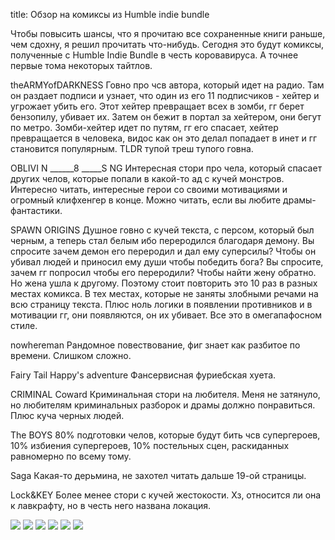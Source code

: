 title: Обзор на комиксы из Humble indie bundle

Чтобы повысить шансы, что я прочитаю все сохраненные книги раньше, чем сдохну, я решил прочитать что-нибудь. Сегодня это будут комиксы, полученные с Humble Indie Bundle в честь коровавируса. А точнее первые тома некоторых тайтлов.

theARMYofDARKNESS
Говно про чсв автора, который идет на радио. Там он раздает подписи и узнает, что один из его 11 подписчиков - хейтер и угрожает убить его. Этот хейтер превращает всех в зомби, гг берет бензопилу, убивает их. Затем он бежит в портал за хейтером, они бегут по метро. Зомби-хейтер идет по путям, гг его спасает, хейтер превращается в человека, видос как он это делал попадает в инет и гг становится популярным. TLDR тупой треш тупого говна.

OBLIVI N
______8
_____S NG
Интересная стори про чела, который спасает других челов, которые попали в какой-то ад с кучей монстров. Интересно читать, интересные герои со своими мотивациями и огромный клифхенгер в конце. Можно читать, если вы любите драмы-фантастики.

SPAWN ORIGINS
Душное говно с кучей текста, с персом, который был черным, а теперь стал белым ибо переродился благодаря демону. Вы спросите зачем демон его переродил и дал ему суперсилы? Чтобы он убивал людей и приносил ему души чтобы победить бога? Вы спросите, зачем гг попросил чтобы его переродили? Чтобы найти жену обратно. Но жена ушла к другому. Поэтому стоит повторить это 10 раз в разных местах комикса. В тех местах, которые не заняты злобными речами на всю страницу текста. Плюс ноль логики в появлении противников и в мотивации гг, они появляются, он их убивает. Все это в омегапафосном стиле.

nowhereman
Рандомное повествование, фиг знает как разбитое по времени. Слишком сложно.

Fairy Tail Happy's adventure
Фансервисная фуриебская хуета.

CRIMINAL
Coward
Криминальная стори на любителя. Меня не затянуло, но любителям криминальных разборок и драмы должно понравиться. Плюс куча черных людей.

The BOYS
80% подготовки челов, которые будут бить чсв супергероев, 10% избиения супергероев, 10% постельных сцен, раскиданных равномерно по всему тому.

Saga
Какая-то дерьмина, не захотел читать дальше 19-ой страницы.

Lock&KEY
Более менее стори с кучей жестокости. Хз, относится ли она к лавкрафту, но в честь него названа локация.

![](/blog/static/img/lsTIUcHBhuY.jpg)
![](/blog/static/img/rcTjjbz8fsw.jpg)
![](/blog/static/img/kG3C68K4eGg.jpg)
![](/blog/static/img/4tBLOO2dJ40.jpg)
![](/blog/static/img/QEq3_ME5w1U.jpg)
![](/blog/static/img/pHApDe8e7jk.jpg)

